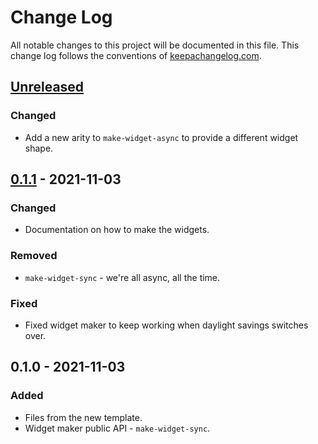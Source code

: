 # Change Log
All notable changes to this project will be documented in this file. This change log follows the conventions of [keepachangelog.com](http://keepachangelog.com/).

## [Unreleased]
### Changed
- Add a new arity to `make-widget-async` to provide a different widget shape.

## [0.1.1] - 2021-11-03
### Changed
- Documentation on how to make the widgets.

### Removed
- `make-widget-sync` - we're all async, all the time.

### Fixed
- Fixed widget maker to keep working when daylight savings switches over.

## 0.1.0 - 2021-11-03
### Added
- Files from the new template.
- Widget maker public API - `make-widget-sync`.

[Unreleased]: https://github.com/your-name/servico-clojure/compare/0.1.1...HEAD
[0.1.1]: https://github.com/your-name/servico-clojure/compare/0.1.0...0.1.1
